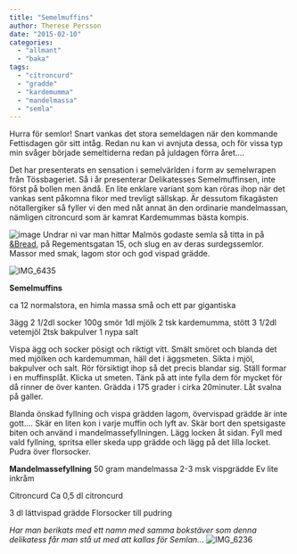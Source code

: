 ```yaml
---
title: "Semelmuffins"
author: Therese Persson
date: "2015-02-10"
categories: 
  - "allmant"
  - "baka"
tags: 
  - "citroncurd"
  - "gradde"
  - "kardemumma"
  - "mandelmassa"
  - "semla"
---
```


Hurra för semlor! Snart vankas det stora semeldagen när den kommande Fettisdagen gör sitt intåg. Redan nu kan vi avnjuta dessa, och för vissa typ min svåger började semeltiderna redan på juldagen förra året....

Det har presenterats en sensation i semelvärlden i form av semelwrapen från Tössbageriet. Så i år presenterar Delikatesses Semelmuffinsen, inte först på bollen men ändå. En lite enklare variant som kan röras ihop när det vankas sent påkomna fikor med trevligt sällskap. Är dessutom fikagästen nötallergiker så fyller vi den med nåt annat än den ordinarie mandelmassan, nämligen citroncurd som är kamrat Kardemummas bästa kompis. 

![image](/static/img/image6-e1423604232744-768x1024.jpg)
Undrar ni var man hittar Malmös godaste semla så titta in på [&Bread](https://www.and-bread.se/), på Regementsgatan 15, och slug en av deras surdegssemlor. Massor med smak, lagom stor och god vispad grädde.

![IMG_6435](/static/img/IMG_6435-1024x768.jpg)

**Semelmuffins**

ca 12 normalstora, en himla massa små och ett par gigantiska

3ägg 2 1/2dl socker 100g smör 1dl mjölk 2 tsk kardemumma, stött 3 1/2dl vetemjöl 2tsk bakpulver 1 nypa salt

Vispa ägg och socker pösigt och riktigt vitt. Smält smöret och blanda det med mjölken och kardemumman, häll det i äggsmeten. Sikta i mjöl, bakpulver och salt. Rör försiktigt ihop så det precis blandar sig. Ställ formar i en muffinsplåt. Klicka ut smeten. Tänk på att inte fylla dem för mycket för då rinner de över kanten. Grädda i 175 grader i cirka 20minuter. Låt svalna på galler.

Blanda önskad fyllning och vispa grädden lagom, övervispad grädde är inte gott.... Skär en liten kon i varje muffin och lyft av. Skär bort den spetsigaste biten och använd i mandelmassefyllningen. Lägg locken åt sidan. Fyll med vald fyllning, spritsa eller skeda upp grädde och lägg på det lilla locket. Pudra över florsocker.

**Mandelmassefyllning** 50 gram mandelmassa 2-3 msk vispgrädde Ev lite inkråm

Citroncurd Ca 0,5 dl citroncurd

3 dl lättvispad grädde Florsocker till pudring

_Har man berikats med ett namn med samma bokstäver som denna delikatess får man stå ut med att kallas för Semlan..._
![IMG_6236](/static/img/IMG_6236-e1423606425964-768x1024.jpg)
